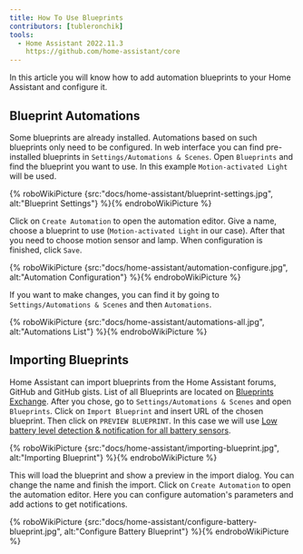 ```yaml
---
title: How To Use Blueprints
contributors: [tubleronchik]
tools:
  - Home Assistant 2022.11.3
    https://github.com/home-assistant/core
---
```


In this article you will know how to add automation blueprints to your Home Assistant and configure it.

## Blueprint Automations

Some blueprints are already installed. Automations based on such blueprints only need to be configured. In web interface you can find pre-installed blueprints in `Settings/Automations & Scenes`. Open `Blueprints` and find the blueprint you want to use. In this example `Motion-activated Light` will be used.

{% roboWikiPicture {src:"docs/home-assistant/blueprint-settings.jpg", alt:"Blueprint Settings"} %}{% endroboWikiPicture %}

Click on `Create Automation` to open the automation editor. Give a name, choose a blueprint to use (`Motion-activated Light` in our case). After that you need to choose motion sensor and lamp. When configuration is finished, click `Save`.

{% roboWikiPicture {src:"docs/home-assistant/automation-configure.jpg", alt:"Automation Configuration"} %}{% endroboWikiPicture %}

If you want to make changes, you can find it by going to `Settings/Automations & Scenes` and then `Automations`.

{% roboWikiPicture {src:"docs/home-assistant/automations-all.jpg", alt:"Automations List"} %}{% endroboWikiPicture %}

## Importing Blueprints

Home Assistant can import blueprints from the Home Assistant forums, GitHub and GitHub gists. List of all Blueprints are located on [Blueprints Exchange](https://community.home-assistant.io/c/blueprints-exchange/53). After you chose, go to `Settings/Automations & Scenes` and open `Blueprints`. Click on `Import Blueprint` and insert URL of the chosen blueprint. Then click on `PREVIEW BLUEPRINT`. In this case we will use [Low battery level detection & notification for all battery sensors](https://community.home-assistant.io/t/low-battery-level-detection-notification-for-all-battery-sensors/258664).

{% roboWikiPicture {src:"docs/home-assistant/importing-blueprint.jpg", alt:"Importing Blueprint"} %}{% endroboWikiPicture %}

This will load the blueprint and show a preview in the import dialog. You can change the name and finish the import. Click on `Create Automation` to open the automation editor. Here you can configure automation's parameters and add actions to get notifications.

{% roboWikiPicture {src:"docs/home-assistant/configure-battery-blueprint.jpg", alt:"Configure Battery Blueprint"} %}{% endroboWikiPicture %}